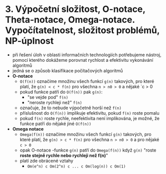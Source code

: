 # 3. Výpočetní složitost, O-notace, Theta-notace, Omega-notace. Vypočítatelnost, složitost problémů, NP-úplnost
- při řešení úloh v oblasti informačních technologiích potřebujeme nástroj, pomocí kterého dokážeme porovnat rychlost a efektivitu vykonávání algoritmů
- jedná se o způsob klasifikace počítačových algoritmů
- **O-notace**
    - `O(f(n))` označíme množinu všech funkcí `g(n)` takových, pro které platí, že `g(n) < c * f(n)` pro všechna `n > n0 > 0` a nějaké `c > 0
    - pokud funkce patří do `O(f(n))` pak `g(n)`:
        - "se vejde pod" `f(n)`
        - "neroste rychleji než" `f(n)`
    - označuje, že to nebude výpočetně horší než `f(n)`
    - příslušnost do `O(f(n))` implikuje efektivitu, pokud `f(n)` roste pomalu
    - pokud `f(n)` roste rychle, neefektivita není implikována, je možné, že funkce patří do nějaké jiné `O(f(n))`
- **Omega notace**
    - `Omega(f(n))` označíme množinu všech funkcí `g(n)` takových, pro které platí, že `g(n) > c * f(n)` pro všechna `n > n0 > 0` a pro nějaké `c > 0`
    - opak O-notace
    -funkce `g(n)` patří do `Omega(f(n))` když `g(n)` "roste **roste stejně rychle nebo rychleji než f(n)**"
    - platí zde obrácené vztahy
        - `Om(e^n) c Om(2^n) c ... c Om(log(n)) c Om(1)`
    
    

